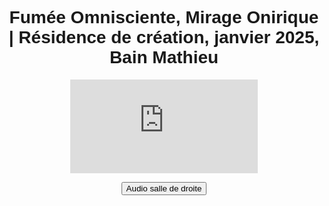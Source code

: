 <html lang="fr">
<head>
<meta charset="UTF-8">
<meta name="viewport" content="width=device-width, initial-scale=1.0">
<title>Félix-Antoine Coutu</title>
<style>
   body {
       font-family: Arial, sans-serif;
       text-align: center;
       padding: 10px;
   }

   h1 {
      font-size: 16px !important;
      font-weight: bold;
      color: #333;
      margin: 0;
      border: none;
   }

   .titre-1 {
       margin-bottom: 16px;
   }

   .video-container {
      position: relative;
      display: inline-block;
      width: 100%;
      max-width: 2000px;
      aspect-ratio: 16 / 9;
   }

   iframe {
      width: 100%;
      height: 100%;
   }

   .btn-video {
      position: absolute;
      top: 10px;
      left: 10px;
      width: 150px;
      height: 30px;
      display: flex;
      align-items: center;
      justify-content: center;
      background-color: #433d69;
      color: white;
      font-size: 12px;
      font-weight: bold;
      border: none;
      cursor: pointer;
      border-radius: 3px;
      opacity: 0.8;
      transition: opacity 0.2s, background-color 0.3s;
      z-index: 10;
   }

   .btn-video:hover {
       opacity: 1;
   }

   .btn-salle1 {
       background-color: #194f18;
   }

   .btn-salle2 {
       background-color: #433d69;
   }
</style>
</head>
<body>

<h1 class="titre-1">Fumée Omnisciente, Mirage Onirique | Résidence de création, janvier 2025, Bain Mathieu</h1>

<div class="video-container">
   <iframe id="video" src="https://www.youtube.com/embed/fm00cFcoJM8?enablejsapi=1" frameborder="0" allowfullscreen></iframe>

   <button id="btnBascule" class="btn-video">Audio salle de droite</button>
</div>

<audio id="audioSalle1" loop>
   <source src="https://www.dropbox.com/scl/fi/ur8dl9pxqmyqqcgq63a2l/FOMO_Audio_Perfo-res-Bain-Mathieu_DRUM.mp3?rlkey=oendf779ij0ijz57i5z65vb8h&st=wya35hdc&raw=1" type="audio/mp3">
</audio>

<audio id="audioSalle2" loop>
   <source src="https://www.dropbox.com/scl/fi/vxsx4wc0ojrao15vsi3rd/FOMO_Audio_Perfo-res-Bain-Mathieu_INSTALL.mp3?rlkey=yuieg0gk2a5t0b6kquxjgoav4&st=15anchfs&raw=1" type="audio/mp3">
</audio>

<script>
    var audioSalle1 = document.getElementById("audioSalle1");
    var audioSalle2 = document.getElementById("audioSalle2");
    var btnBascule = document.getElementById("btnBascule");

    var audioActif = audioSalle2;
    btnBascule.classList.add("btn-salle2");

    var player;
    function onYouTubeIframeAPIReady() {
        player = new YT.Player('video', {
            events: {
                'onStateChange': onPlayerStateChange
            }
        });
    }

    function onPlayerStateChange(event) {
        if (event.data == YT.PlayerState.PLAYING) {
            startSync();
        } else if (event.data == YT.PlayerState.PAUSED) {
            stopSync();
        }
    }

    var syncInterval;
    function startSync() {
        if (!syncInterval) {
            syncAudio();
            syncInterval = setInterval(syncAudio, 500);
        }
    }

    function stopSync() {
        clearInterval(syncInterval);
        syncInterval = null;
        audioActif.pause();
    }

    function syncAudio() {
        if (player && audioActif) {
            var videoTime = player.getCurrentTime();
            var audioDiff = Math.abs(videoTime - audioActif.currentTime);

            if (audioDiff > 0.3) {
                audioActif.currentTime = videoTime;
            }

            if (player.getPlayerState() === YT.PlayerState.PLAYING && audioActif.paused) {
                audioActif.play();
            }
        }
    }

    btnBascule.addEventListener("click", function () {
        if (audioActif === audioSalle1) {
            audioSalle1.muted = true;
            audioSalle2.muted = false;
            audioActif = audioSalle2;
            btnBascule.textContent = "Audio salle de droite";
            btnBascule.classList.remove("btn-salle1");
            btnBascule.classList.add("btn-salle2");
        } else {
            audioSalle1.muted = false;
            audioSalle2.muted = true;
            audioActif = audioSalle1;
            btnBascule.textContent = "Audio salle de gauche";
            btnBascule.classList.remove("btn-salle2");
            btnBascule.classList.add("btn-salle1");
        }

        if (player.getPlayerState() == YT.PlayerState.PLAYING) {
            syncAudio();
        }
    });

    var tag = document.createElement('script');
    tag.src = "https://www.youtube.com/iframe_api";
    var firstScriptTag = document.getElementsByTagName('script')[0];
    firstScriptTag.parentNode.insertBefore(tag, firstScriptTag);
</script>

</body>
</html>
